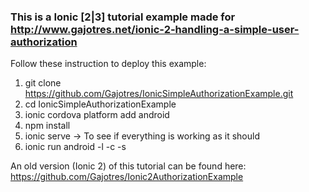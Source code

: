 ### This is a Ionic [2|3] tutorial example made for http://www.gajotres.net/ionic-2-handling-a-simple-user-authorization

Follow these instruction to deploy this example:

1. git clone https://github.com/Gajotres/IonicSimpleAuthorizationExample.git
2. cd IonicSimpleAuthorizationExample
3. ionic cordova platform add android
4. npm install
5. ionic serve -> To see if everything is working as it should
6. ionic run android -l -c -s

An old version (Ionic 2) of this tutorial can be found here: https://github.com/Gajotres/Ionic2AuthorizationExample